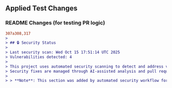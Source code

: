 ## Applied Test Changes

### README Changes (for testing PR logic)
```diff
307a308,317
> 
> ## 🔒 Security Status
> 
> Last security scan: Wed Oct 15 17:51:14 UTC 2025
> Vulnerabilities detected: 4
> 
> This project uses automated security scanning to detect and address vulnerabilities.
> Security fixes are managed through AI-assisted analysis and pull requests.
> 
> > **Note**: This section was added by automated security workflow for testing PR logic.
```
